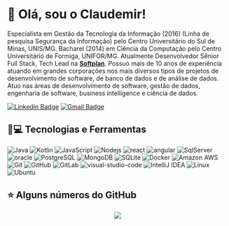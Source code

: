 # 👋 Olá, sou o Claudemir!

Especialista em Gestão da Tecnologia da Informação (2016) (Linha de pesquisa Segurança da Informação) pelo Centro Universitário do Sul de Minas, UNIS/MG. Bacharel (2014) em Ciência da Computação pelo Centro Universitário de Formiga, UNIFOR/MG. Atualmente Desenvolvedor Sênior Full Stack, Tech Lead na **[Softplan](https://www.softplan.com.br/)**. Possuo mais de 10 anos de experiência atuando em grandes corporações nos mais diversos tipos de projetos de desenvolvimento de software, de banco de dados e de análise de dados. Atuo nas áreas de desenvolvimento de software, gestão de dados, engenharia de software, business intelligence e ciência de dados.

[![Linkedin Badge](https://img.shields.io/badge/-LinkedIn-blue?style=flat-square&logo=Linkedin&logoColor=white&link=https://br.linkedin.com/in/claudemirtech/)](https://br.linkedin.com/in/claudemirtech/)
[![Gmail Badge](https://img.shields.io/badge/-Gmail-c14438?style=flat-square&logo=Gmail&logoColor=white&link=mailto:claudemir@bsd.com.br)](mailto:claudemir@bsd.com.br)

## 🚀💻 Tecnologias e Ferramentas
![Java](https://img.shields.io/badge/Java-ED8B00?style=flat-square&logo=java&logoColor=white)
![Kotlin](https://img.shields.io/badge/kotlin-%237F52FF.svg?style=flat-square&logo=kotlin&logoColor=white)
![JavaScript](https://img.shields.io/badge/-JavaScript-black?style=flat-square&logo=javascript)
![Nodejs](https://img.shields.io/badge/-Nodejs-black?style=flat-square&logo=Node.js)
![react](https://img.shields.io/badge/react-%2320232a.svg?style=flat-square&logo=react)
![angular](https://img.shields.io/badge/angular-%23DD0031.svg?style=flat-square&logo=angular)
![SqlServer](https://img.shields.io/badge/Microsoft%20SQL%20Sever-CC2927?style=flat-square&logo=microsoft%20sql%20server)
![oracle](https://img.shields.io/badge/oracle-%23F00000.svg?style=flat-square&logo=oracle)
![PostgreSQL](https://img.shields.io/badge/-PostgreSQL-336791?style=flat-square&logo=postgresql)
![MongoDB](https://img.shields.io/badge/-MongoDB-black?style=flat-square&logo=mongodb)
![SQLite](https://img.shields.io/badge/SQLite-07405E?style=flat-square&logo=sqlite)
![Docker](https://img.shields.io/badge/-Docker-black?style=flat-square&logo=docker)
![Amazon AWS](https://img.shields.io/badge/Amazon%20AWS-232F3E?style=flat-square&logo=amazon-aws)
![Git](https://img.shields.io/badge/-Git-black?style=flat-square&logo=git)
![GitHub](https://img.shields.io/badge/-GitHub-181717?style=flat-square&logo=github)
![GitLab](https://img.shields.io/badge/-GitLab-FCA121?style=flat-square&logo=gitlab)
![visual-studio-code](https://img.shields.io/badge/VisualStudioCode-0078d7.svg?style=flat-square&logo=visual-studio-code)
![IntelliJ IDEA](https://img.shields.io/badge/IntelliJIDEA-000000.svg?style=flat-square&logo=intellij-idea&logoColor=white)
![Linux](https://img.shields.io/badge/Linux-FCC624?style=flat-square&logo=linux&logoColor=black)
![Ubuntu](https://img.shields.io/badge/Ubuntu-E95420?style=flat-square&logo=ubuntu&logoColor=white)

## ⭐ Alguns números do GitHub

<p align = "center">
  <img src = "https://github-readme-stats.vercel.app/api/top-langs/?username=claudemirtech&hide=php,css,html&theme=merko">  
  <!-- <img src = "https://github-readme-stats.vercel.app/api?username=claudemirtech&show_icons=true&theme=merko&line_height=27&hide=contribs"> -->
</p>
